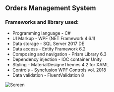 ## Orders Management System

### Frameworks and library used:

- Programming language - C#
- UI Markup - WPF (NET Framework 4.6.1)
- Data storage - SQL Server 2017 DE
- Data access - Entity Framework 6.2
- Composing and navigation - Prism Library 6.3
- Dependency injection - IOC container Unity 
- Styling - MaterialDesigneThemes 4.2 for XAML
- Controls - Syncfusion WPF Controls vol. 2018
- Data validation - FluentValidation 8

![Screen](https://github.com/StupeniNET/OrdersManagementSystem/blob/master/Screenshots/Dashboard.PNG?raw=true)
